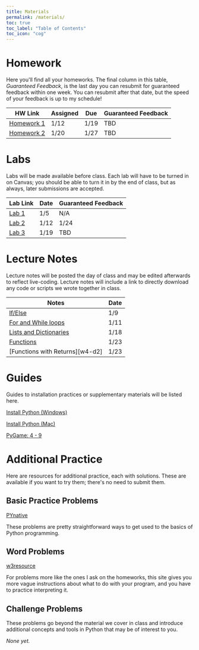 ```yaml
---
title: Materials
permalink: /materials/
toc: true
toc_label: "Table of Contents"
toc_icon: "cog"
---
```


# Homework

Here you'll find all your homeworks. The final column in this table, _Guaranteed Feedback_, is the last day you can resubmit for guaranteed feedback within one week. You can resubmit after that date, but the speed of your feedback is up to my schedule!

| HW Link | Assigned | Due | Guaranteed Feedback |  
| ------ | ------ | ------ | -------- |
| [Homework 1][hw-1] | 1/12  | 1/19 | TBD  |
| [Homework 2][hw-2] | 1/20  | 1/27 | TBD  |

# Labs

Labs will be made available before class. Each lab will have to be turned in on Canvas; you should be able to turn it in by the end of class, but as always, later submissions are accepted.

| Lab Link | Date | Guaranteed Feedback |  
| ------ | ------ | ------ |
| [Lab 1][lab-1] | 1/5 | N/A |
| [Lab 2][lab-2] | 1/12 | 1/24 |
| [Lab 3][lab-3] | 1/19 | TBD |

# Lecture Notes

Lecture notes will be posted the day of class and may be edited afterwards to reflect live-coding. Lecture notes will include a link to directly download any code or scripts we wrote together in class. 

| Notes | Date |
| ----- | ------- |
| [If/Else][notes-wk2-if] | 1/9 |
| [For and While loops][w2-d2] | 1/11 |
| [Lists and Dictionaries][w3-d1] | 1/18 |
| [Functions][w4-d1] | 1/23 |
| [Functions with Returns][w4-d2] | 1/23 |

# Guides

Guides to installation practices or supplementary materials will be listed here. 

[Install Python (Windows)](/CMSC-140-WT-23/guides/install-windows)

[Install Python (Mac)](/CMSC-140-WT-23/guides/install-mac)

[PyGame: 4 - 9](https://makingagameofit.github.io/lessons/)

# Additional Practice

Here are resources  for additional practice, each with solutions. These are available if you want to try them; there's no need to submit them.
## Basic Practice Problems

[PYnative](https://pynative.com/python-exercises-with-solutions/)

These problems are pretty straightforward ways to get used to the basics of Python programming.

## Word Problems

[w3resource](https://www.w3resource.com/python-exercises/)

For problems more like the ones I ask on the homeworks, this site gives you more vague instructions about what to do with your program, and you have to practice interpreting it. 

## Challenge Problems

These problems go beyond the material we cover in class and introduce additional concepts and tools in Python that may be of interest to you. 

_None yet._


[hw-1]: https://alackles.github.io/CMSC-140-WT-23/hwk/hwk1/
[hw-2]: https://alackles.github.io/CMSC-140-WT-23/hwk/hwk2/

[lab-1]: https://alackles.github.io/CMSC-140-WT-23/labs/lab1/
[lab-2]: https://alackles.github.io/CMSC-140-WT-23/labs/lab2/
[lab-3]: https://alackles.github.io/CMSC-140-WT-23/labs/lab3/


[notes-wk2-if]: https://alackles.github.io/CMSC-140-WT-23/lectures/wk2-if/
[w2-d2]: https://alackles.github.io/CMSC-140-WT-23/lectures/wk2-loops/
[w3-d1]: https://alackles.github.io/CMSC-140-WT-23/lectures/w3-d1
[w4-d1]: https://alackles.github.io/CMSC-140-WT-23/lectures/w4-d1